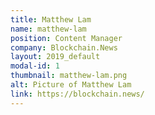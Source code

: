 ```yaml
---
title: Matthew Lam
name: matthew-lam
position: Content Manager
company: Blockchain.News
layout: 2019_default
modal-id: 1
thumbnail: matthew-lam.png
alt: Picture of Matthew Lam
link: https://blockchain.news/
---
```

